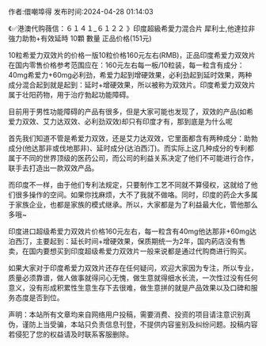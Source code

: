 <p>作者:儇嘲埠得 发布时间:2024-04-28 01:14:03</p>
<p>《✅港澳代购薇信：６１４１_６１２２ 》印度超級希愛力混合片 犀利士,他達拉非 強力助勃+有效延時 10顆 數量 正品价格(151元) </p>
									<p>10粒希爱力双效片的价格一版10粒价格160元左右(RMB)，正品印度希爱力双效片在国内零售价格参考范围应在：160元左右每一板/10粒装，每一粒含有成分：40mg希爱力+60mg必利劲，希爱力起到增硬效果，必利劲起到延时效果，两种成分混合起到就是起到：延时+增硬效果，所以被称为双效片。印度希爱力双效片属于壮阳药物，用于治疗勃起功能障碍。</p><p></p><p></p><p>目前用于男性功能障碍的产品有很多，但是大家可能也发现了，双效的产品(如希爱力双效、艾力达双效、必利劲双效)却只有印度才有，那到底是为什么呢</p><p>首先我们知道不管是希爱力双效，还是艾力达双效，它里面都含有两种成分：助勃成分(他达那非或伐地那非)、延时成分(达泊西汀)。而实际上这几种成分的专利都属于不同的世界顶级的医药公司，而公司的利益关系决定了他们不可能进行合作，联手去打造出一款双效产品。</p><p>而印度不一样，由于他们专利法规定，只要制作工艺不同就不算侵权，这就给了他们很多操作的空间。如果你找麻烦，大不了我就不做咯。同时，印度的药企大多属于家族企业，也都是家族的模式继承。所以，大家都是为了利益最大化，管他那么多哦~</p><p>印度进口超级希爱力双效片价格160元左右，每一粒含有40mg他达那非+60mg达泊西汀，主要起到：延长时间+增硬效果，保质期统一为2年，国内葯店没有售卖，在国内要想买到印度超级希爱力双效片一般来说都是通过代购商进行购买。</p><p>如果大家对于印度希爱力双效片还存在任何疑问，欢迎大家因为专注，所以专业，质量必须靠谱，做人做事就得问心无愧，做生意就得细水长流，一次性过没有任何意义，没有形成积累性生意生存下去很难，做生意拼的就是产品效果以及口碑和服务态度是否到位。</p>				声明：本站所有文章均来自网络用户投稿，需要消费、投资的项目请注意识别真伪，谨防上当受骗，本站只负责信息刊登，不提供内容鉴别及纠纷问题。投稿内容若侵犯了您的权益请及时联系客服删除。				
